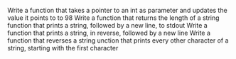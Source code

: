 Write a function that takes a pointer to an int as parameter and updates the value it points to to 98
Write a function that returns the length of a string
function that prints a string, followed by a new line, to stdout
Write a function that prints a string, in reverse, followed by a new line
Write a function that reverses a string
unction that prints every other character of a string, starting with the first character
